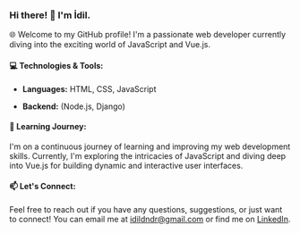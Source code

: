 ### Hi there! 👋 I'm İdil.

🌐 Welcome to my GitHub profile! I'm a passionate web developer currently diving into the exciting world of JavaScript and Vue.js.

#### 💻 Technologies & Tools:
- **Languages:** HTML, CSS, JavaScript
<!-- - **Frontend:**   -->
- **Backend:** (Node.js, Django)


#### 🌱 Learning Journey:
I'm on a continuous journey of learning and improving my web development skills. Currently, I'm exploring the intricacies of JavaScript and diving deep into Vue.js for building dynamic and interactive user interfaces.

#### 📫 Let's Connect:
Feel free to reach out if you have any questions, suggestions, or just want to connect! You can email me at [idildndr@gmail.com](mailto:idildndr@gmail.com) or find me on [LinkedIn](https://www.linkedin.com/in/idildndr/).

<!-- Thank you for visiting! -->
